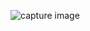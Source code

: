 ![capture image](https://user-images.githubusercontent.com/114914614/213864206-ad7eefcc-5935-44cf-8c96-1d623312dd80.jpeg)
